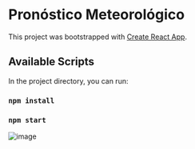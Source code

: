 # Pronóstico Meteorológico

This project was bootstrapped with [Create React App](https://github.com/facebook/create-react-app).

## Available Scripts

In the project directory, you can run:
### `npm install`
### `npm start`

![image](https://user-images.githubusercontent.com/84405451/208992623-b8feae47-99f3-43e2-827d-e970965e7783.png)
